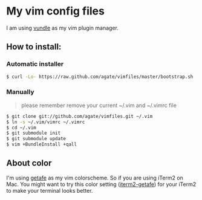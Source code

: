 # My vim config files

I am using [vundle](https://github.com/gmarik/vundle) as my vim plugin manager.

## How to install:

### Automatic installer

```bash
$ curl -Lo- https://raw.github.com/agate/vimfiles/master/bootstrap.sh | bash
```

### Manually

> please remember remove your current ~/.vim and ~/.vimrc file

```bash
$ git clone git://github.com/agate/vimfiles.git ~/.vim
$ ln -s ~/.vim/vimrc ~/.vimrc
$ cd ~/.vim
$ git submodule init
$ git submodule update
$ vim +BundleInstall +qall
```

## About color

I'm using [getafe](https://github.com/larssmit/vim-getafe) as my vim colorscheme. So if you are using iTerm2 on Mac. You might want to try this color setting ([iterm2-getafe](https://github.com/larssmit/iterm2-getafe)) for your iTerm2 to make your terminal looks better.
